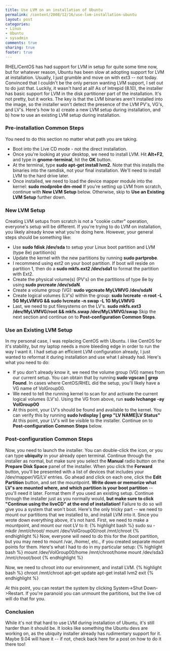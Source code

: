 ```yaml
---
title: Use LVM on an installation of Ubuntu
permalink: /content/2008/12/16/use-lvm-installation-ubuntu
layout: post
categories:
- Linux
- Ubuntu
- sysadmin
comments: true
sharing: true
footer: true
---
```

RHEL/CentOS has had support for LVM in setup for quite some time now, but for
whatever reason, Ubuntu has been slow at adopting support for LVM at
installation. Usually, I just grumble and move on with ext3 -- not today.
Convinced that I couldn't be the only person wanting LVM support, I set out to
do just that. Luckily, it wasn't hard at all! As of Intrepid (8.10), the
installer has basic support for LVM in the disk partitioner part of the
installation. It's not pretty, but it works. The key is that the LVM binaries
aren't installed into the image, so the installer won't detect the presence of
the LVM PV's, VG's, and LV's. Here's how to a) create a new LVM setup during
installation, and b) how to use an existing LVM setup during installation.

### Pre-installation Common Steps

You need to do this section no matter what path you are taking.

  * Boot into the Live CD mode - not the direct installation.
  * Once you're looking at your desktop, we need to install LVM. Hit **Alt+F2**, and type in **gnome-terminal**, hit the **OK** button.
  * At the terminal, type **sudo apt-get install lvm2**. Note that this installs the binaries into the ramdisk, not your final installation. We'll need to install LVM to the hard drive later.
  * Once installed, we need to load the device mapper module into the kernel: **sudo modprobe dm-mod**
If you're setting up LVM from scratch, continue with **New LVM Setup** below.
Otherwise, skip to **Use an Existing LVM Setup** further down.

### New LVM Setup

Creating LVM setups from scratch is not a "cookie cutter" operation,
everyone's setup will be different. If you're trying to do LVM on
installation, you likely already know what you're doing here. However, your
general steps should be something like:

  * Use **sudo fdisk /dev/sda** to setup your Linux boot partition and LVM (type 8e) partition(s)
  * Update the kernel with the new partitions by running **sudo partprobe**.
  * I recommend using ext2 on your boot partition. If boot will reside on partition 1, then do a **sudo mkfs.ext2 /dev/sda1** to format the partition with Ext2.
  * Create the physical volume(s) (PV's) on the partitions of type 8e by using **sudo pvcreate /dev/sdaN**.
  * Create a volume group (VG): **sudo vgcreate MyLVMVG /dev/sdaN**
  * Create logical volumes (LV's) within the group: **sudo lvcreate -n root -L 5G MyLVMVG && sudo lvcreate -n swap -L 1G MyLVMVG**
  * Last, we need to put filesystems on the LV's. **sudo mkfs.ext3 /dev/MyLVMVG/root && mkfs.swap /dev/MyLVMVG/swap**
Skip the next section and continue on to **Post-configuration Common Steps**.

### Use an Existing LVM Setup

In my personal case, I was replacing CentOS with Ubuntu. I like CentOS for
it's stability, but my laptop needs a more bleeding edge in order to run the
way I want it. I had setup an efficient LVM configuration already, I just
wanted to reformat it during installation and use what I already had. Here's
what you need to do:

  * If you don't already know it, we need the volume group (VG) names from our current setup. You can obtain that by running **sudo vgscan | grep Found**. In cases where CentOS/RHEL did the setup, you'll likely have a VG name of VolGroup00.
  * We need to tell the running kernel to scan for and activate the current logical volumes (LV's). Using the VG from above, run **sudo lvchange -ay VolGroup00**
  * At this point, your LV's should be found and available to the kernel. You can verify this by running **sudo lvdisplay | grep "LV NAME\|LV Status"**
At this point, your LV's will be visible to the installer. Continue on to
**Post-configuration Common Steps** below.

### Post-configuration Common Steps

Now, you need to launch the installer. You can double-click the icon, or you
can type **ubiquity** in your already open terminal. Continue through the
installer as normal, but make sure you select the **Manual** radio button on
the **Prepare Disk Space** panel of the installer. When you click the
**Forward** button, you'll be presented with a list of devices that includes
your /dev/mapper/VG/LV entries. Go ahead and click on each one, click the
**Edit Partition** button, and set the mountpoint. **Write down or memorize
what LV's are mounted where, and which partition is your boot partition** --
you'll need it later. Format them if you used an existing setup. Continue
through the installer just as you normally would, **but make sure to click
"Continue using the liveCD" at the end of installation!** Failure to do so
will give you a system that won't boot. Here's the only tricky part -- we need
to mount our partitions that we installed to, and install LVM into it. Since
you wrote down everything above, it's not hard. First, we need to make a
mountpoint, and mount our root LV to it:
{% highlight bash %}
sudo su - mkdir /mnt/chroot/
mount /dev/VolGroup00/root /mnt/chroot
{% endhighlight %}
Now,
everyone will need to do this for the /boot partition, but you may need to
mount /var, /home/, etc., if you created separate mount points for them.
Here's what I had to do in my particular setup:
{% highlight bash %}
mount /dev/VolGroup00/home /mnt/chroot/home
mount /dev/sda3 /mnt/chroot/boot
{% endhighlight %}

Now, we need to chroot into our environment, and install LVM.
{% highlight bash %}
chroot /mnt/chroot apt-get update apt-get install lvm2
exit
{% endhighlight %}

At this point, you can restart the system by clicking
System->Shut Down->Restart. If you're paranoid you can unmount the partitions,
but the live cd will do that for you.

### Conclusion

While it's not that hard to use LVM during installation of Ubuntu, it's still
harder than it should be. It looks like something the Ubuntu devs are working
on, as the ubiquity installer already has rudimentary support for it. Maybe
9.04 will have it -- if not, check back here for a post on how to do it there
too!

